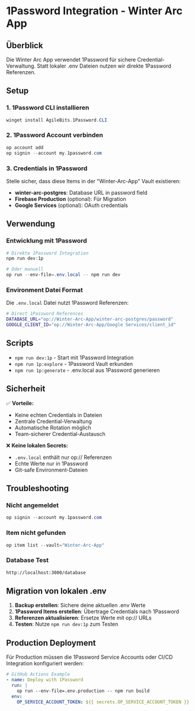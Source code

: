 # 1Password Integration - Winter Arc App

## Überblick

Die Winter Arc App verwendet 1Password für sichere Credential-Verwaltung. Statt lokaler .env Dateien nutzen wir direkte 1Password Referenzen.

## Setup

### 1. 1Password CLI installieren

```powershell
winget install AgileBits.1Password.CLI
```

### 2. 1Password Account verbinden

```powershell
op account add
op signin --account my.1password.com
```

### 3. Credentials in 1Password

Stelle sicher, dass diese Items in der "Winter-Arc-App" Vault existieren:

- **winter-arc-postgres**: Database URL in password field
- **Firebase Production** (optional): Für Migration
- **Google Services** (optional): OAuth credentials

## Verwendung

### Entwicklung mit 1Password

```powershell
# Direkte 1Password Integration
npm run dev:1p

# Oder manuell
op run --env-file=.env.local -- npm run dev
```

### Environment Datei Format

Die `.env.local` Datei nutzt 1Password Referenzen:

```bash
# Direct 1Password References
DATABASE_URL="op://Winter-Arc-App/winter-arc-postgres/password"
GOOGLE_CLIENT_ID="op://Winter-Arc-App/Google Services/client_id"
```

## Scripts

- `npm run dev:1p` - Start mit 1Password Integration
- `npm run 1p:explore` - 1Password Vault erkunden
- `npm run 1p:generate` - .env.local aus 1Password generieren

## Sicherheit

✅ **Vorteile:**

- Keine echten Credentials in Dateien
- Zentrale Credential-Verwaltung
- Automatische Rotation möglich
- Team-sicherer Credential-Austausch

❌ **Keine lokalen Secrets:**

- `.env.local` enthält nur op:// Referenzen
- Echte Werte nur in 1Password
- Git-safe Environment-Dateien

## Troubleshooting

### Nicht angemeldet

```powershell
op signin --account my.1password.com
```

### Item nicht gefunden

```powershell
op item list --vault="Winter-Arc-App"
```

### Database Test

```bash
http://localhost:3000/database
```

## Migration von lokalen .env

1. **Backup erstellen**: Sichere deine aktuellen .env Werte
2. **1Password Items erstellen**: Übertrage Credentials nach 1Password
3. **Referenzen aktualisieren**: Ersetze Werte mit op:// URLs
4. **Testen**: Nutze `npm run dev:1p` zum Testen

## Production Deployment

Für Production müssen die 1Password Service Accounts oder CI/CD Integration konfiguriert werden:

```yaml
# GitHub Actions Example
- name: Deploy with 1Password
  run: |
    op run --env-file=.env.production -- npm run build
  env:
    OP_SERVICE_ACCOUNT_TOKEN: ${{ secrets.OP_SERVICE_ACCOUNT_TOKEN }}
```
